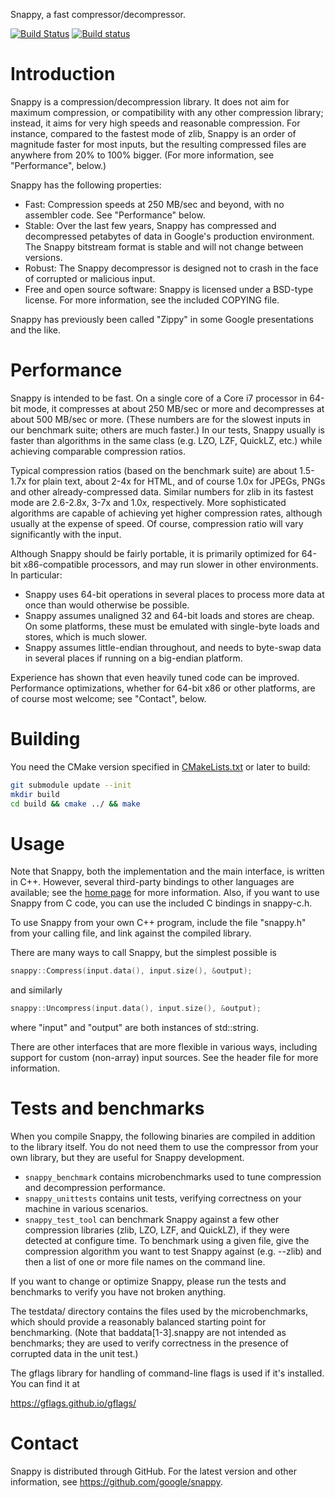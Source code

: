 Snappy, a fast compressor/decompressor.

[![Build Status](https://travis-ci.org/google/snappy.svg?branch=master)](https://travis-ci.org/google/snappy)
[![Build status](https://ci.appveyor.com/api/projects/status/t9nubcqkwo8rw8yn/branch/master?svg=true)](https://ci.appveyor.com/project/pwnall/snappy)

Introduction
============

Snappy is a compression/decompression library. It does not aim for maximum
compression, or compatibility with any other compression library; instead,
it aims for very high speeds and reasonable compression. For instance,
compared to the fastest mode of zlib, Snappy is an order of magnitude faster
for most inputs, but the resulting compressed files are anywhere from 20% to
100% bigger. (For more information, see "Performance", below.)

Snappy has the following properties:

 * Fast: Compression speeds at 250 MB/sec and beyond, with no assembler code.
   See "Performance" below.
 * Stable: Over the last few years, Snappy has compressed and decompressed
   petabytes of data in Google's production environment. The Snappy bitstream
   format is stable and will not change between versions.
 * Robust: The Snappy decompressor is designed not to crash in the face of
   corrupted or malicious input.
 * Free and open source software: Snappy is licensed under a BSD-type license.
   For more information, see the included COPYING file.

Snappy has previously been called "Zippy" in some Google presentations
and the like.


Performance
===========

Snappy is intended to be fast. On a single core of a Core i7 processor
in 64-bit mode, it compresses at about 250 MB/sec or more and decompresses at
about 500 MB/sec or more. (These numbers are for the slowest inputs in our
benchmark suite; others are much faster.) In our tests, Snappy usually
is faster than algorithms in the same class (e.g. LZO, LZF, QuickLZ,
etc.) while achieving comparable compression ratios.

Typical compression ratios (based on the benchmark suite) are about 1.5-1.7x
for plain text, about 2-4x for HTML, and of course 1.0x for JPEGs, PNGs and
other already-compressed data. Similar numbers for zlib in its fastest mode
are 2.6-2.8x, 3-7x and 1.0x, respectively. More sophisticated algorithms are
capable of achieving yet higher compression rates, although usually at the
expense of speed. Of course, compression ratio will vary significantly with
the input.

Although Snappy should be fairly portable, it is primarily optimized
for 64-bit x86-compatible processors, and may run slower in other environments.
In particular:

 - Snappy uses 64-bit operations in several places to process more data at
   once than would otherwise be possible.
 - Snappy assumes unaligned 32 and 64-bit loads and stores are cheap.
   On some platforms, these must be emulated with single-byte loads
   and stores, which is much slower.
 - Snappy assumes little-endian throughout, and needs to byte-swap data in
   several places if running on a big-endian platform.

Experience has shown that even heavily tuned code can be improved.
Performance optimizations, whether for 64-bit x86 or other platforms,
are of course most welcome; see "Contact", below.


Building
========

You need the CMake version specified in [CMakeLists.txt](./CMakeLists.txt)
or later to build:

```bash
git submodule update --init
mkdir build
cd build && cmake ../ && make
```

Usage
=====

Note that Snappy, both the implementation and the main interface,
is written in C++. However, several third-party bindings to other languages
are available; see the [home page](docs/README.md) for more information.
Also, if you want to use Snappy from C code, you can use the included C
bindings in snappy-c.h.

To use Snappy from your own C++ program, include the file "snappy.h" from
your calling file, and link against the compiled library.

There are many ways to call Snappy, but the simplest possible is

```c++
snappy::Compress(input.data(), input.size(), &output);
```

and similarly

```c++
snappy::Uncompress(input.data(), input.size(), &output);
```

where "input" and "output" are both instances of std::string.

There are other interfaces that are more flexible in various ways, including
support for custom (non-array) input sources. See the header file for more
information.


Tests and benchmarks
====================

When you compile Snappy, the following binaries are compiled in addition to the
library itself. You do not need them to use the compressor from your own
library, but they are useful for Snappy development.

* `snappy_benchmark` contains microbenchmarks used to tune compression and
  decompression performance.
* `snappy_unittests` contains unit tests, verifying correctness on your machine
  in various scenarios.
* `snappy_test_tool` can benchmark Snappy against a few other compression
  libraries (zlib, LZO, LZF, and QuickLZ), if they were detected at configure
  time. To benchmark using a given file, give the compression algorithm you want
  to test Snappy against (e.g. --zlib) and then a list of one or more file names
  on the command line.

If you want to change or optimize Snappy, please run the tests and benchmarks to
verify you have not broken anything.

The testdata/ directory contains the files used by the microbenchmarks, which
should provide a reasonably balanced starting point for benchmarking. (Note that
baddata[1-3].snappy are not intended as benchmarks; they are used to verify
correctness in the presence of corrupted data in the unit test.)

The gflags library for handling of command-line flags is used if it's installed.
You can find it at

  https://gflags.github.io/gflags/


Contact
=======

Snappy is distributed through GitHub. For the latest version and other
information, see https://github.com/google/snappy.
